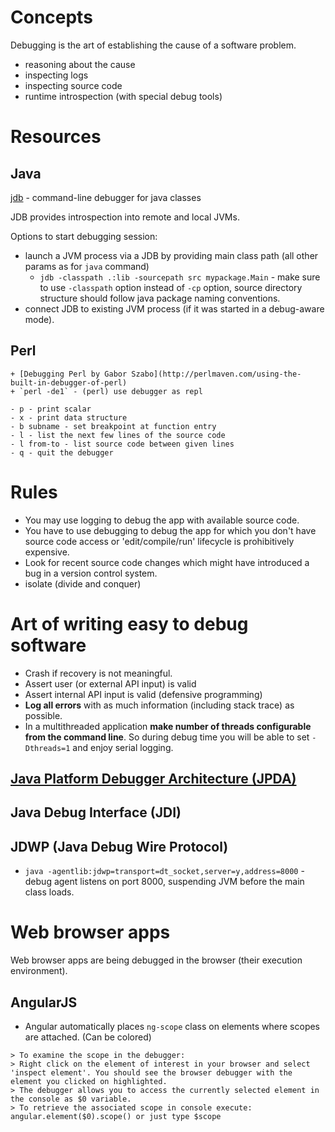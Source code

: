 # Concepts
Debugging is the art of establishing the cause of a software problem.
- reasoning about the cause
- inspecting logs
- inspecting source code
- runtime introspection (with special debug tools)

# Resources

## Java

[jdb](http://docs.oracle.com/javase/8/docs/technotes/tools/windows/jdb.html) - command-line debugger for java classes

JDB provides introspection into remote and local JVMs.

Options to start debugging session:
- launch a JVM process via a JDB by providing main class path (all other params as for `java` command)
    + `jdb -classpath .:lib -sourcepath src mypackage.Main` - make sure to use `-classpath` option instead of `-cp` option, source directory structure should follow java package naming conventions.
- connect JDB to existing JVM process (if it was started in a debug-aware mode).

## Perl

    + [Debugging Perl by Gabor Szabo](http://perlmaven.com/using-the-built-in-debugger-of-perl)
    + `perl -de1` - (perl) use debugger as repl
```
- p - print scalar
- x - print data structure
- b subname - set breakpoint at function entry
- l - list the next few lines of the source code
- l from-to - list source code between given lines
- q - quit the debugger
```

# Rules
- You may use logging to debug the app with available source code.
- You have to use debugging to debug the app for which you don't have source code access or 'edit/compile/run' lifecycle is prohibitively expensive.
- Look for recent source code changes which might have introduced a bug in a version control system.
- isolate (divide and conquer)

# Art of writing easy to debug software
- Crash if recovery is not meaningful.
- Assert user (or external API input) is valid
- Assert internal API input is valid (defensive programming)
- **Log all errors** with as much information (including stack trace) as possible.
- In a multithreaded application **make number of threads configurable from the command line**. So during debug time you will be able to set `-Dthreads=1` and enjoy serial logging.

## [Java Platform Debugger Architecture (JPDA)](http://docs.oracle.com/javase/8/docs/technotes/guides/jpda/index.html)

## Java Debug Interface (JDI)

## JDWP (Java Debug Wire Protocol)
- `java -agentlib:jdwp=transport=dt_socket,server=y,address=8000` - debug agent listens on port 8000, suspending JVM before the main class loads.

# Web browser apps
Web browser apps are being debugged in the browser (their execution environment).

## AngularJS
- Angular automatically places `ng-scope` class on elements where scopes are attached. (Can be colored)

```
> To examine the scope in the debugger:
> Right click on the element of interest in your browser and select 'inspect element'. You should see the browser debugger with the element you clicked on highlighted.
> The debugger allows you to access the currently selected element in the console as $0 variable.
> To retrieve the associated scope in console execute: angular.element($0).scope() or just type $scope
```
